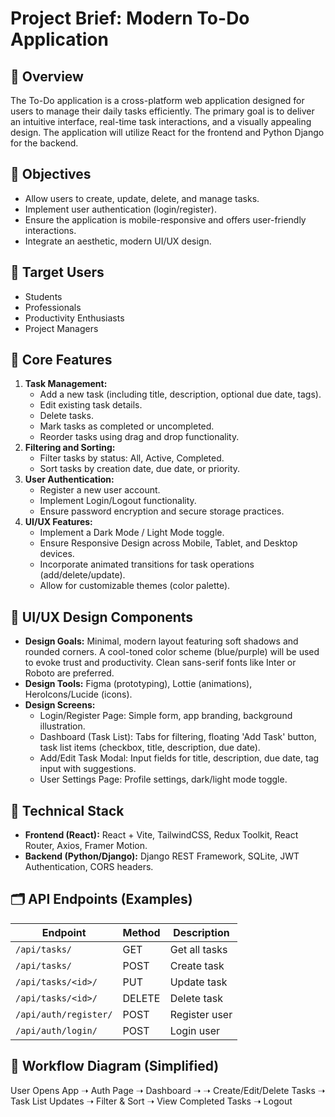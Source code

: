 # Project Brief: Modern To-Do Application

## 🧾 Overview
The To-Do application is a cross-platform web application designed for users to manage their daily tasks efficiently. The primary goal is to deliver an intuitive interface, real-time task interactions, and a visually appealing design. The application will utilize React for the frontend and Python Django for the backend.

## 🎯 Objectives
- Allow users to create, update, delete, and manage tasks.
- Implement user authentication (login/register).
- Ensure the application is mobile-responsive and offers user-friendly interactions.
- Integrate an aesthetic, modern UI/UX design.

## 🧍 Target Users
- Students
- Professionals
- Productivity Enthusiasts
- Project Managers

## 🧩 Core Features
1.  **Task Management:**
    *   Add a new task (including title, description, optional due date, tags).
    *   Edit existing task details.
    *   Delete tasks.
    *   Mark tasks as completed or uncompleted.
    *   Reorder tasks using drag and drop functionality.
2.  **Filtering and Sorting:**
    *   Filter tasks by status: All, Active, Completed.
    *   Sort tasks by creation date, due date, or priority.
3.  **User Authentication:**
    *   Register a new user account.
    *   Implement Login/Logout functionality.
    *   Ensure password encryption and secure storage practices.
4.  **UI/UX Features:**
    *   Implement a Dark Mode / Light Mode toggle.
    *   Ensure Responsive Design across Mobile, Tablet, and Desktop devices.
    *   Incorporate animated transitions for task operations (add/delete/update).
    *   Allow for customizable themes (color palette).

## 📐 UI/UX Design Components
-   **Design Goals:** Minimal, modern layout featuring soft shadows and rounded corners. A cool-toned color scheme (blue/purple) will be used to evoke trust and productivity. Clean sans-serif fonts like Inter or Roboto are preferred.
-   **Design Tools:** Figma (prototyping), Lottie (animations), HeroIcons/Lucide (icons).
-   **Design Screens:**
    *   Login/Register Page: Simple form, app branding, background illustration.
    *   Dashboard (Task List): Tabs for filtering, floating 'Add Task' button, task list items (checkbox, title, description, due date).
    *   Add/Edit Task Modal: Input fields for title, description, due date, tag input with suggestions.
    *   User Settings Page: Profile settings, dark/light mode toggle.

## 🔗 Technical Stack
-   **Frontend (React):** React + Vite, TailwindCSS, Redux Toolkit, React Router, Axios, Framer Motion.
-   **Backend (Python/Django):** Django REST Framework, SQLite, JWT Authentication, CORS headers.

## 🗂️ API Endpoints (Examples)
| Endpoint             | Method | Description      |
| -------------------- | ------ | ---------------- |
| `/api/tasks/`        | GET    | Get all tasks    |
| `/api/tasks/`        | POST   | Create task      |
| `/api/tasks/<id>/`   | PUT    | Update task      |
| `/api/tasks/<id>/`   | DELETE | Delete task      |
| `/api/auth/register/`| POST   | Register user    |
| `/api/auth/login/`   | POST   | Login user       |

## 🧭 Workflow Diagram (Simplified)
User Opens App ➝ Auth Page ➝ Dashboard ➝
  ➝ Create/Edit/Delete Tasks ➝ Task List Updates
  ➝ Filter & Sort ➝ View Completed Tasks ➝ Logout
